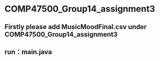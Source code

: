 # COMP47500_Group14_assignment3

## Firstly please add MusicMoodFinal.csv under COMP47500_Group14_assignment3

## run：main.java
